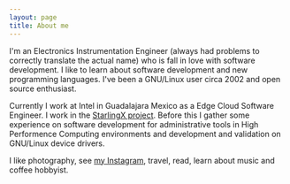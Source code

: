 ```yaml
---
layout: page
title: About me
---
```


I'm an Electronics Instrumentation Engineer (always had problems to correctly translate the actual name) who is fall in love with software development. I like to learn about software development and new programming languages. I've been a GNU/Linux user circa 2002 and open source enthusiast.

Currently I work at Intel in Guadalajara Mexico as a Edge Cloud Software Engineer. I work in the [StarlingX project](https://www.starlingx.io/). Before this I gather some experience on software development for administrative tools in High Performence Computing environments and development and validation on GNU/Linux device drivers.

I like photography, see [my Instagram](https://www.instagram.com/elerich0/), travel, read, learn about music and coffee hobbyist.
